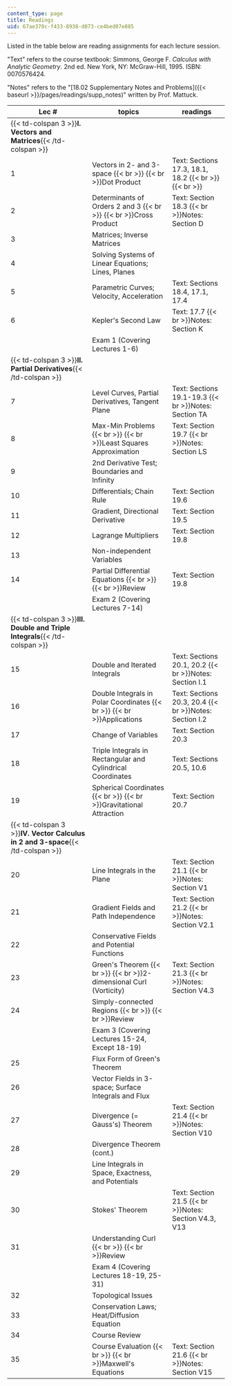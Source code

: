 ```yaml
---
content_type: page
title: Readings
uid: 67ae370c-f433-8938-d073-ce4bed07e885
---
```


Listed in the table below are reading assignments for each lecture session.

"Text" refers to the course textbook: Simmons, George F. _Calculus with Analytic Geometry_. 2nd ed. New York, NY: McGraw-Hill, 1995. ISBN: 0070576424.

"Notes" refers to the "[18.02 Supplementary Notes and Problems]({{< baseurl >}}/pages/readings/supp_notes)" written by Prof. Mattuck.

| Lec # | topics | readings |
| --- | --- | --- |
| {{< td-colspan 3 >}}**I. Vectors and Matrices**{{< /td-colspan >}} |||
| 1 | Vectors in 2- and 3-space  {{< br >}}  {{< br >}}Dot Product | Text: Sections 17.3, 18.1, 18.2  {{< br >}}  {{< br >}} |
| 2 | Determinants of Orders 2 and 3  {{< br >}}  {{< br >}}Cross Product | Text: Section 18.3  {{< br >}}Notes: Section D |
| 3 | Matrices; Inverse Matrices |  |
| 4 | Solving Systems of Linear Equations; Lines, Planes |  |
| 5 | Parametric Curves; Velocity, Acceleration | Text: Sections 18.4, 17.1, 17.4 |
| 6 | Kepler's Second Law | Text: 17.7  {{< br >}}Notes: Section K |
|  | Exam 1 (Covering Lectures 1-6) |  |
| {{< td-colspan 3 >}}**II. Partial Derivatives**{{< /td-colspan >}} |||
| 7 | Level Curves, Partial Derivatives, Tangent Plane | Text: Sections 19.1-19.3  {{< br >}}Notes: Section TA |
| 8 | Max-Min Problems  {{< br >}}  {{< br >}}Least Squares Approximation | Text: Section 19.7  {{< br >}}Notes: Section LS |
| 9 | 2nd Derivative Test; Boundaries and Infinity |  |
| 10 | Differentials; Chain Rule | Text: Section 19.6 |
| 11 | Gradient, Directional Derivative | Text: Section 19.5 |
| 12 | Lagrange Multipliers | Text: Section 19.8 |
| 13 | Non-independent Variables |  |
| 14 | Partial Differential Equations  {{< br >}}  {{< br >}}Review | Text: Section 19.8 |
|  | Exam 2 (Covering Lectures 7-14) |  |
| {{< td-colspan 3 >}}**III. Double and Triple Integrals**{{< /td-colspan >}} |||
| 15 | Double and Iterated Integrals | Text: Sections 20.1, 20.2  {{< br >}}Notes: Section I.1 |
| 16 | Double Integrals in Polar Coordinates  {{< br >}}  {{< br >}}Applications | Text: Sections 20.3, 20.4  {{< br >}}Notes: Section I.2 |
| 17 | Change of Variables | Text: Section 20.3 |
| 18 | Triple Integrals in Rectangular and Cylindrical Coordinates | Text: Sections 20.5, 10.6 |
| 19 | Spherical Coordinates  {{< br >}}  {{< br >}}Gravitational Attraction | Text: Section 20.7 |
| {{< td-colspan 3 >}}**IV. Vector Calculus in 2 and 3-space**{{< /td-colspan >}} |||
| 20 | Line Integrals in the Plane | Text: Section 21.1  {{< br >}}Notes: Section V1 |
| 21 | Gradient Fields and Path Independence | Text: Section 21.2  {{< br >}}Notes: Section V2.1 |
| 22 | Conservative Fields and Potential Functions |  |
| 23 | Green's Theorem  {{< br >}}  {{< br >}}2-dimensional Curl (Vorticity) | Text: Section 21.3  {{< br >}}Notes: Section V4.3 |
| 24 | Simply-connected Regions  {{< br >}}  {{< br >}}Review |  |
|  | Exam 3 (Covering Lectures 15-24, Except 18-19) |  |
| 25 | Flux Form of Green's Theorem |  |
| 26 | Vector Fields in 3-space; Surface Integrals and Flux |  |
| 27 | Divergence (= Gauss's) Theorem | Text: Section 21.4  {{< br >}}Notes: Section V10 |
| 28 | Divergence Theorem (cont.) |  |
| 29 | Line Integrals in Space, Exactness, and Potentials |  |
| 30 | Stokes' Theorem | Text: Section 21.5  {{< br >}}Notes: Section V4.3, V13 |
| 31 | Understanding Curl  {{< br >}}  {{< br >}}Review |  |
|  | Exam 4 (Covering Lectures 18-19, 25-31) |  |
| 32 | Topological Issues |  |
| 33 | Conservation Laws; Heat/Diffusion Equation |  |
| 34 | Course Review |  |
| 35 | Course Evaluation  {{< br >}}  {{< br >}}Maxwell's Equations | Text: Section 21.6  {{< br >}}Notes: Section V15